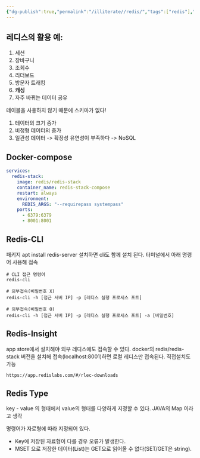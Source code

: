 ```yaml
---
{"dg-publish":true,"permalink":"/illiterate//redis/","tags":["redis"],"noteIcon":"","created":"2025-03-04T16:53:00","updated":"2025-03-04T16:53:51+09:00"}
---
```


## 레디스의 활용 예:

1. 세션
2. 장바구니
3. 조회수
4. 리더보드
5. 방문자 트래킹
6. **캐싱**
7. 자주 바뀌는 데이터 공유

테이블을 사용하지 않기 때문에 스키마가 없다!

1. 테이터의 크기 증가
2. 비정형 데이터의 증가
3. 일관성 데이터 -> 확장성 유연성이 부족하다 -> NoSQL

## Docker-compose

```yml
services:
  redis-stack:
    image: redis/redis-stack
    container_name: redis-stack-compose
    restart: always
    environment:
      REDIS_ARGS: "--requirepass systempass"
    ports:
      - 6379:6379
      - 8001:8001
```

## Redis-CLI

패키지 apt install redis-server 설치하면 cli도 함께 설치 된다. 터미널에서 아래 명령어 사용해 접속

```
# CLI 접근 명령어 
redis-cli

# 외부접속(비밀번호 X) 
redis-cli -h [접근 서버 IP] -p [레디스 실행 프로세스 포트] 

# 외부접속(비밀번호 O) 
redis-cli -h [접근 서버 IP] -p [레디스 실행 프로세스 포트] -a [비밀번호]
```

## Redis-Insight

app store에서 설치해야 외부 레디스에도 접속할 수 있다.
docker의 redis/redis-stack 버전을 설치해 접속(localhost:8001)하면 로컬 레디스만 접속된다.
직접설치도 가능
```dmz file
https://app.redislabs.com/#/rlec-downloads
```

## Redis Type

key - value 의 형태에서 value의 형태를 다양하게 지정할 수 있다. JAVA의 Map 이라고 생각

명령어가 자료형에 따라 지정되어 있다. 
- Key에 저장된 자료형이 다를 경우 오류가 발생한다.
- MSET 으로 저장한 데이터(List)는 GET으로 읽어올 수 없다(SET/GET은 string).
